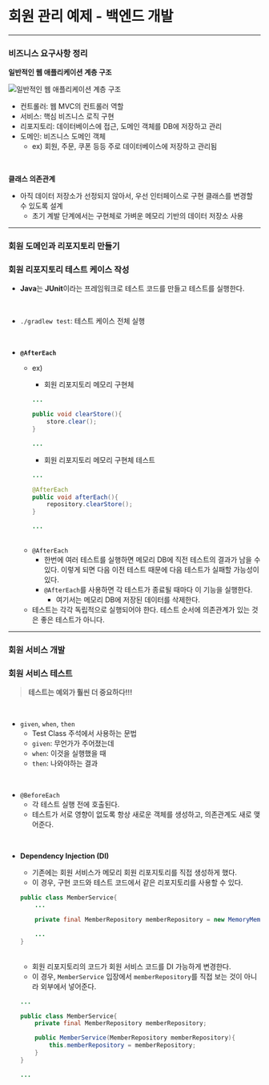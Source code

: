 # 회원 관리 예제 - 백엔드 개발
---
### 비즈니스 요구사항 정리

**일반적인 웹 애플리케이션 계층 구조**

![일반적인 웹 애플리케이션 계층 구조](https://user-images.githubusercontent.com/55887179/189816282-9f0bbb60-d880-40d0-9c33-b0c09a3f2925.png)

- 컨트롤러: 웹 MVC의 컨트롤러 역할
- 서비스: 핵심 비즈니스 로직 구현
- 리포지토리: 데이터베이스에 접근, 도메인 객체를 DB에 저장하고 관리
- 도메인: 비즈니스 도메인 객체
    - ex) 회원, 주문, 쿠폰 등등 주로 데이터베이스에 저장하고 관리됨

<br>

**클래스 의존관계**

- 아직 데이터 저장소가 선정되지 않아서, 우선 인터페이스로 구현 클래스를 변경할 수 있도록 설계
    - 초기 계발 단계에서는 구현체로 가벼운 메모리 기반의 데이터 저장소 사용

---

### 회원 도메인과 리포지토리 만들기

### 회원 리포지토리 테스트 케이스 작성

- **Java**는 **JUnit**이라는 프레임워크로 테스트 코드를 만들고 테스트를 실행한다.

<br>

- ```./gradlew test```: 테스트 케이스 전체 실행

<br>

- **```@AfterEach```**
    - ex)
        - 회원 리포지토리 메모리 구현체
        ```java
        ...

        public void clearStore(){
            store.clear();
        }

        ...
        ```

        - 회원 리포지토리 메모리 구현체 테스트
        ```java
        ...

        @AfterEach
        public void afterEach(){
            repository.clearStore();
        }
        
        ...
        ```

    <br>

   - ```@AfterEach```
        - 한번에 여러 테스트를 실행하면 메모리 DB에 직전 테스트의 결과가 남을 수 있다. 이렇게 되면 다음 이전 테스트 때문에 다음 테스트가 실패할 가능성이 있다.
        - ```@AfterEach```를 사용하면 각 테스트가 종료될 때마다 이 기능을 실행한다.
            - 여기서는 메모리 DB에 저장된 데이터를 삭제한다.
   - 테스트는 각각 독립적으로 실행되어야 한다. 테스트 순서에 의존관계가 있는 것은 좋은 테스트가 아니다.

---

### 회원 서비스 개발

### 회원 서비스 테스트

> **테스트는 예외가 훨씬 더 중요하다!!!**

<br>

- ```given```, ```when```, ```then```
    - Test Class 주석에서 사용하는 문법
    - ```given```: 무언가가 주어졌는데
    - ```when```: 이것을 실행했을 때
    - ```then```: 나와야하는 결과

<br>

- ```@BeforeEach```
    - 각 테스트 실행 전에 호출된다.
    - 테스트가 서로 영향이 없도록 항상 새로운 객체를 생성하고, 의존관계도 새로 맺어준다.

<br>

- **Dependency Injection (DI)**
    - 기존에는 회원 서비스가 메모리 회원 리포지토리를 직접 생성하게 했다.
    - 이 경우, 구현 코드와 테스트 코드에서 같은 리포지토리를 사용할 수 있다.

    ```java
    public class MemberService{
        ...

        private final MemberRepository memberRepository = new MemoryMemberRepository();

        ...
    }
    ```

    <br>

    - 회원 리포지토리의 코드가 회원 서비스 코드를 DI 가능하게 변경한다.
    - 이 경우, ```MemberService``` 입장에서 ```memberRepository```를 직접 보는 것이 아니라 외부에서 넣어준다.
    
    ```java
    ...

    public class MemberService{
        private final MemberRepository memberRepository;

        public MemberService(MemberRepository memberRepository){
            this.memberRepository = memberRepository;
        }
    }
    
    ...
    ```